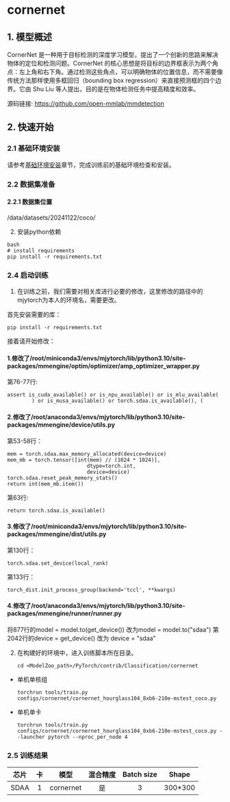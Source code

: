 # cornernet

## 1. 模型概述
CornerNet 是一种用于目标检测的深度学习模型，提出了一个创新的思路来解决物体的定位和检测问题。CornerNet 的核心思想是将目标的边界框表示为两个角点：左上角和右下角。通过检测这些角点，可以明确物体的位置信息，而不需要像传统方法那样使用多框回归（bounding box regression）来直接预测框的四个边界。它由 Shu Liu 等人提出，目的是在物体检测任务中提高精度和效率。

源码链接: https://github.com/open-mmlab/mmdetection

## 2. 快速开始

### 2.1 基础环境安装

请参考[基础环境安装](../../../../doc/Environment.md)章节，完成训练前的基础环境检查和安装。


### 2.2 数据集准备

#### 2.2.1 数据集位置
/data/datasets/20241122/coco/


2. 安装python依赖
``` 
bash
# install requirements
pip install -r requirements.txt
```
### 2.4 启动训练
1. 在训练之前，我们需要对相关库进行必要的修改，这里修改的路径中的mjytorch为本人的环境名，需要更改。

首先安装需要的库：
``` 
pip install -r requirements.txt
```
接着请开始修改：
#### 1.修改了/root/miniconda3/envs/mjytorch/lib/python3.10/site-packages/mmengine/optim/optimizer/amp_optimizer_wrapper.py
第76-77行:
``` 
assert is_cuda_available() or is_npu_available() or is_mlu_available(
        ) or is_musa_available() or torch.sdaa.is_available(), (
```
#### 2.修改了/root/anaconda3/envs/mjytorch/lib/python3.10/site-packages/mmengine/device/utils.py
第53-58行：
```
mem = torch.sdaa.max_memory_allocated(device=device)
mem_mb = torch.tensor([int(mem) // (1024 * 1024)],
                          dtype=torch.int,
                          device=device)
torch.sdaa.reset_peak_memory_stats()
return int(mem_mb.item())
```
第63行:
 ```
 return torch.sdaa.is_available()
 ```
#### 3.修改了/root/miniconda3/envs/mjytorch/lib/python3.10/site-packages/mmengine/dist/utils.py
第130行：
```
torch.sdaa.set_device(local_rank)
```
第133行：
```
torch_dist.init_process_group(backend='tccl', **kwargs)
```
#### 4.修改了/root/anaconda3/envs/mjytorch/lib/python3.10/site-packages/mmengine/runner/runner.py
将877行的model = model.to(get_device()) 改为model = model.to("sdaa")
第2042行的device = get_device() 改为 device = "sdaa"

2. 在构建好的环境中，进入训练脚本所在目录。
    ```
    cd <ModelZoo_path>/PyTorch/contrib/Classification/cornernet
    ```

- 单机单核组
    ```
    torchrun tools/train.py configs/cornernet/cornernet_hourglass104_8xb6-210e-mstest_coco.py
    ```
- 单机单卡
    ```
    torchrun tools/train.py configs/cornernet/cornernet_hourglass104_8xb6-210e-mstest_coco.py --launcher pytorch --nproc_per_node 4
    ```


### 2.5 训练结果

| 芯片 |卡  | 模型 |  混合精度 |Batch size|Shape| 
|:-:|:-:|:-:|:-:|:-:|:-:|
|SDAA|1| cornernet |是|3|300*300|



